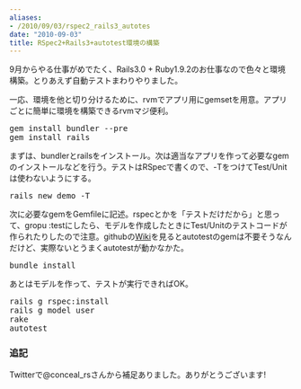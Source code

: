 ```yaml
---
aliases:
- /2010/09/03/rspec2_rails3_autotes
date: "2010-09-03"
title: RSpec2+Rails3+autotest環境の構築
---
```

9月からやる仕事がめでたく、Rails3.0 + Ruby1.9.2のお仕事なので色々と環境構築。とりあえず自動テストまわりやりました。

一応、環境を他と切り分けるために、rvmでアプリ用にgemsetを用意。アプリごとに簡単に環境を構築できるrvmマジ便利。

<pre>
gem install bundler --pre
gem install rails
</pre>

まずは、bundlerとrailsをインストール。次は適当なアプリを作って必要なgemのインストールなどを行う。テストはRSpecで書くので、-TをつけてTest/Unitは使わないようにする。

<pre>
rails new demo -T
</pre>

次に必要なgemをGemfileに記述。rspecとかを「テストだけだから」と思って、gropu :testにしたら、モデルを作成したときにTest/Unitのテストコードが作られたりしたので注意。githubの<a href='http://ja.wiki.github.com/rspec/rspec/autotest/'>Wiki</a>を見るとautotestのgemは不要そうなんだけど、実際ないとうまくautotestが動かなかた。

<script src="http://gist.github.com/563447.js?file=Gemfile"></script>

<pre>
bundle install
</pre>

あとはモデルを作って、テストが実行できればOK。

<pre>
rails g rspec:install
rails g model user
rake
autotest
</pre>

<h3>追記</h3>
Twitterで@conceal_rsさんから補足ありました。ありがとうございます!